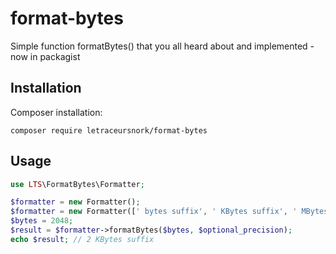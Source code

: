 # format-bytes
Simple function formatBytes() that you all heard about and implemented - now in packagist

## Installation

Composer installation:

    composer require letraceursnork/format-bytes

## Usage

```php
use LTS\FormatBytes\Formatter;

$formatter = new Formatter();
$formatter = new Formatter([' bytes suffix', ' KBytes suffix', ' MBytes suffix', 'etc...']);
$bytes = 2048;
$result = $formatter->formatBytes($bytes, $optional_precision);
echo $result; // 2 KBytes suffix
```
